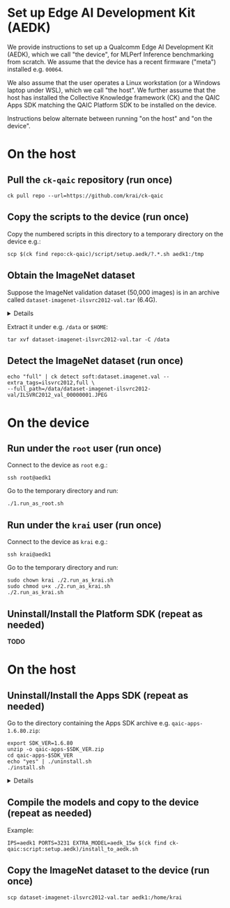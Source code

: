 # Set up Edge AI Development Kit (AEDK)

We provide instructions to set up a Qualcomm Edge AI Development Kit (AEDK),
which we call "the device", for MLPerf Inference benchmarking from scratch.
We assume that the device has a recent firmware ("meta") installed e.g. `00064`.

We also assume that the user operates a Linux workstation (or a Windows laptop
under WSL), which we call "the host". We further assume that the host has
installed the Collective Knowledge framework (CK) and the QAIC Apps SDK
matching the QAIC Platform SDK to be installed on the device.

Instructions below alternate between running "on the host" and "on the device".

# On the host

## Pull the `ck-qaic` repository (run once)

```
ck pull repo --url=https://github.com/krai/ck-qaic
```

## Copy the scripts to the device (run once)

Copy the numbered scripts in this directory to a temporary directory on the device e.g.:

```
scp $(ck find repo:ck-qaic)/script/setup.aedk/?.*.sh aedk1:/tmp
```

## Obtain the ImageNet dataset

Suppose the ImageNet validation dataset (50,000 images) is in an archive called
`dataset-imagenet-ilsvrc2012-val.tar` (6.4G).

<details><pre>
&dollar; md5sum dataset-imagenet-ilsvrc2012-val.tar
3f31a40f2bb902e28aa23aad0fc8e383  dataset-imagenet-ilsvrc2012-val.tar
</pre></details>

Extract it under e.g. `/data` or `$HOME`:
```
tar xvf dataset-imagenet-ilsvrc2012-val.tar -C /data
```

## Detect the ImageNet dataset (run once)
```
echo "full" | ck detect soft:dataset.imagenet.val --extra_tags=ilsvrc2012,full \
--full_path=/data/dataset-imagenet-ilsvrc2012-val/ILSVRC2012_val_00000001.JPEG
```

# On the device

## Run under the `root` user (run once)

Connect to the device as `root` e.g.:
```
ssh root@aedk1
```

Go to the temporary directory and run:
```
./1.run_as_root.sh
```

## Run under the `krai` user (run once)

Connect to the device as `krai` e.g.:
```
ssh krai@aedk1
```

Go to the temporary directory and run:
```
sudo chown krai ./2.run_as_krai.sh
sudo chmod u+x ./2.run_as_krai.sh
./2.run_as_krai.sh
```

## Uninstall/Install the Platform SDK (repeat as needed)
**TODO**

# On the host

## Uninstall/Install the Apps SDK (repeat as needed)

Go to the directory containing the Apps SDK archive e.g. `qaic-apps-1.6.80.zip`:

```
export SDK_VER=1.6.80
unzip -o qaic-apps-$SDK_VER.zip
cd qaic-apps-$SDK_VER
echo "yes" | ./uninstall.sh
./install.sh
```

<details><pre>
&dollar; grep build_id /opt/qti-aic/versions/apps.xml -B1
                &lsaquo;base_version&rsaquo;1.6&lsaquo;&sol;base_version&rsaquo;
                &lsaquo;build_id&rsaquo;80&lsaquo;&sol;build_id&rsaquo;
</pre></details>

## Compile the models and copy to the device (repeat as needed)

Example:
```
IPS=aedk1 PORTS=3231 EXTRA_MODEL=aedk_15w $(ck find ck-qaic:script:setup.aedk)/install_to_aedk.sh
```

## Copy the ImageNet dataset to the device (run once)

```
scp dataset-imagenet-ilsvrc2012-val.tar aedk1:/home/krai
```
